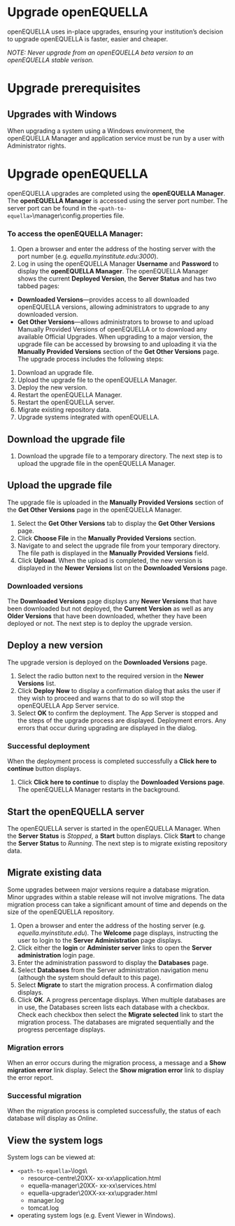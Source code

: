 # Upgrade openEQUELLA
openEQUELLA uses in-place upgrades, ensuring your institution’s decision to upgrade openEQUELLA is faster, easier and cheaper. 

*NOTE: Never upgrade from an openEQUELLA beta version to an openEQUELLA stable verison.*

# Upgrade prerequisites
## Upgrades with Windows 
When upgrading a system using a Windows environment, the openEQUELLA Manager and application service must be run by a user with Administrator rights.

# Upgrade openEQUELLA
openEQUELLA upgrades are completed using the **openEQUELLA Manager**.
The **openEQUELLA Manager** is accessed using the server port number. The server port can be found in the `<path-to-equella>`\manager\config.properties file.
### To access the openEQUELLA Manager:
1.	Open a browser and enter the address of the hosting server with the port number (e.g. *equella.myinstitute.edu:3000*).
2.	Log in using the openEQUELLA Manager **Username** and **Password** to display the **openEQUELLA Manager**. The openEQUELLA Manager shows the current **Deployed Version**, the **Server Status** and has two tabbed pages:
* **Downloaded Versions**—provides access to all downloaded openEQUELLA versions, allowing administrators to upgrade to any downloaded version.
* **Get Other Versions**—allows administrators to browse to and upload Manually Provided Versions of openEQUELLA or to download any available Official Upgrades.
When upgrading to a major version, the upgrade file can be accessed by browsing to and uploading it via the **Manually Provided Versions** section of the **Get Other Versions** page.
The upgrade process includes the following steps:
1.	Download an upgrade file.
2.	Upload the upgrade file to the openEQUELLA Manager.
3.	Deploy the new version.
4.	Restart the openEQUELLA Manager. 
5.	Restart the openEQUELLA server.
6.	Migrate existing repository data.
7.	Upgrade systems integrated with openEQUELLA.
## Download the upgrade file
1.	Download the upgrade file to a temporary directory.
The next step is to upload the upgrade file in the openEQUELLA Manager. 
## Upload the upgrade file 
The upgrade file is uploaded in the **Manually Provided Versions** section of the **Get Other Versions** page in the openEQUELLA Manager.
1.	Select the **Get Other Versions** tab to display the **Get Other Versions** page.
2.	Click **Choose File** in the **Manually Provided Versions** section.
3.	Navigate to and select the upgrade file from your temporary directory. The file path is displayed in the **Manually Provided Versions** field. 
4.	Click **Upload**. When the upload is completed, the new version is displayed in the **Newer Versions** list on the **Downloaded Versions** page.
### Downloaded versions
The **Downloaded Versions** page displays any **Newer Versions** that have been downloaded but not deployed, the **Current Version** as well as any **Older Versions** that have been downloaded, whether they have been deployed or not. 
The next step is to deploy the upgrade version. 
## Deploy a new version
The upgrade version is deployed on the **Downloaded Versions** page.
1.	Select the radio button next to the required version in the **Newer Versions** list.
2.	Click **Deploy Now** to display a confirmation dialog that asks the user if they wish to proceed and warns that to do so will stop the openEQUELLA App Server service.
3.	Select **OK** to confirm the deployment. The App Server is stopped and the steps of the upgrade process are displayed. Deployment errors.
Any errors that occur during upgrading are displayed in the dialog. 
### Successful deployment
When the deployment process is completed successfully a **Click here to continue** button displays.
1.	Click **Click here to continue** to display the **Downloaded Versions page**. The openEQUELLA Manager restarts in the background.
## Start the openEQUELLA server
The openEQUELLA server is started in the openEQUELLA Manager. When the **Server Status** is *Stopped*, a **Start** button displays. Click **Start** to change the **Server Status** to *Running*.
The next step is to migrate existing repository data.
## Migrate existing data 
Some upgrades between major versions require a database migration. Minor upgrades within a stable release will not involve migrations.
The data migration process can take a significant amount of time and depends on the size of the openEQUELLA repository.
1.	Open a browser and enter the address of the hosting server (e.g. *equella.myinstitute.edu*). The **Welcome** page displays, instructing the user to login to the **Server Administration** page displays.
2.	Click either the **login** or **Administer server** links to open the **Server administration** login page.
3.	Enter the administration password to display the **Databases** page.
4.	Select **Databases** from the Server administration navigation menu (although the system should default to this page). 
5.	Select **Migrate** to start the migration process. A confirmation dialog displays. 
6.	Click **OK**. A progress percentage displays. 
When multiple databases are in use, the Databases screen lists each database with a checkbox. Check each checkbox then select the **Migrate selected** link to start the migration process. The databases are migrated sequentially and the progress percentage displays. 
### Migration errors
When an error occurs during the migration process, a message and a **Show migration error** link display. 
Select the **Show migration error** link to display the error report. 
### Successful migration
When the migration process is completed successfully, the status of each database will display as *Online*. 
## View the system logs
System logs can be viewed at:
* `<path-to-equella>`\logs\ 
  * resource-centre\20XX- xx-xx\application.html
  * equella-manager\20XX- xx-xx\services.html
  * equella-upgrader\20XX-xx-xx\upgrader.html
  * manager.log
  * tomcat.log
* operating system logs (e.g. Event Viewer in Windows).
